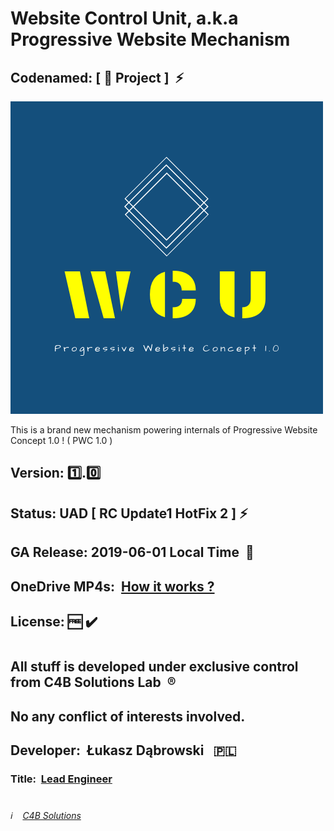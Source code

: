 # Website Control Unit, a.k.a Progressive Website Mechanism

## Codenamed: [ :hamburger: Project ] &nbsp;:zap:

![Website Control Unit](/Website_Control_Unit_logo.png)

This is a brand new mechanism powering internals of Progressive Website Concept 1.0 ! ( PWC 1.0 )
##
## Version:&nbsp;:one:.:zero:
## Status:&nbsp;UAD&nbsp;[ RC Update1 HotFix 2 ]&nbsp;:zap:
## GA Release: 2019-06-01 Local Time &nbsp;:pushpin:
## OneDrive MP4s:&nbsp; [How it works ?](https://1drv.ms/f/s!Av2ZrNqOVnWL9yW0tKXfC3v-oCxz "Tech clips covering behind-the-scenes internals !")
## License:&nbsp;:free:&nbsp;:heavy_check_mark:
#
## All stuff is developed under exclusive control from C4B Solutions Lab &nbsp;:registered:
## No any conflict of interests involved. 
##
## Developer:&nbsp; Łukasz Dąbrowski &nbsp;&nbsp;:poland:
### Title:&nbsp; [Lead Engineer](https://medium.com/engineering-leadership/what-does-a-lead-engineer-do-ec8cdc119ff7 "What does a lead engineer do ?")
#
###### :information_source: &nbsp;&nbsp; [C4B Solutions](https://c4b.solutions)
